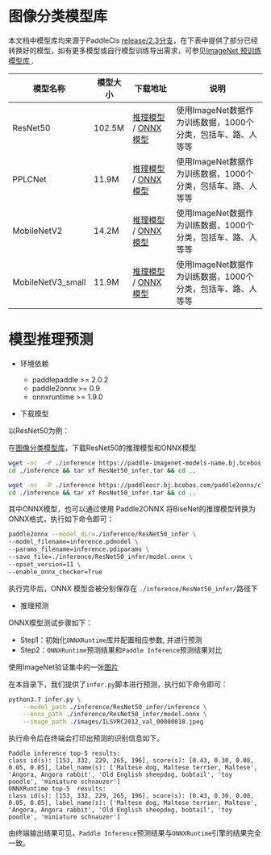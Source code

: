 # 图像分类模型库

本文档中模型库均来源于PaddleCls [release/2.3分支](https://github.com/PaddlePaddle/PaddleClas/blob/release/2.3/)，在下表中提供了部分已经转换好的模型，如有更多模型或自行模型训练导出需求，可参见[ImageNet 预训练模型库
](https://github.com/PaddlePaddle/PaddleClas/blob/release/2.3/docs/zh_CN/algorithm_introduction/ImageNet_models.md).

|模型名称|模型大小|下载地址|说明|
| --- | --- | --- | ---- |
|ResNet50|102.5M|[推理模型](https://paddle-imagenet-models-name.bj.bcebos.com/dygraph/inference/ResNet50_infer.tar) / [ONNX模型](model.onnx)| 使用ImageNet数据作为训练数据，1000个分类，包括车、路、人等等 |
|PPLCNet|11.9M|[推理模型](https://paddle-imagenet-models-name.bj.bcebos.com/dygraph/inference/PPLCNet_x1_0_infer.tar) / [ONNX模型](model.onnx)| 使用ImageNet数据作为训练数据，1000个分类，包括车、路、人等等 |
|MobileNetV2|14.2M|[推理模型](https://paddle-imagenet-models-name.bj.bcebos.com/dygraph/inference/MobileNetV2_infer.tar) / [ONNX模型](model.onnx)| 使用ImageNet数据作为训练数据，1000个分类，包括车、路、人等等 |
|MobileNetV3_small|11.9M|[推理模型](https://paddle-imagenet-models-name.bj.bcebos.com/dygraph/inference/MobileNetV3_small_x1_0_infer.tar) / [ONNX模型](model.onnx)| 使用ImageNet数据作为训练数据，1000个分类，包括车、路、人等等 |


# 模型推理预测

- 环境依赖
    - paddlepaddle >= 2.0.2
    - paddle2onnx >= 0.9
    - onnxruntime >= 1.9.0

- 下载模型

以ResNet50为例：

在[图像分类模型库](#图像分类模型库)，下载ResNet50的推理模型和ONNX模型

```bash
wget -nc  -P ./inference https://paddle-imagenet-models-name.bj.bcebos.com/dygraph/inference/ResNet50_infer.tar
cd ./inference && tar xf ResNet50_infer.tar && cd ..

wget -nc  -P ./inference https://paddleocr.bj.bcebos.com/paddle2onnx/class_models/onnx/ResNet50_infer.tar
cd ./inference && tar xf ResNet50_infer.tar && cd ..
```

其中ONNX模型，也可以通过使用 Paddle2ONNX 将BiseNet的推理模型转换为ONNX格式，执行如下命令即可：

```bash
paddle2onnx --model_dir=./inference/ResNet50_infer \
--model_filename=inference.pdmodel \
--params_filename=inference.pdiparams \
--save_file=./inference/ResNet50_infer/model.onnx \
--opset_version=11 \
--enable_onnx_checker=True
```

执行完毕后，ONNX 模型会被分别保存在 `./inference/ResNet50_infer/`路径下

- 推理预测

ONNX模型测试步骤如下：

- Step1：初始化`ONNXRuntime`库并配置相应参数, 并进行预测
- Step2：`ONNXRuntime`预测结果和`Paddle Inference`预测结果对比

使用ImageNet验证集中的一张[图片](./images/ILSVRC2012_val_00000010.jpeg)


在本目录下，我们提供了`infer.py`脚本进行预测，执行如下命令即可：

```bash
python3.7 infer.py \
    --model_path ./inference/ResNet50_infer/inference \
    --onnx_path ./inference/ResNet50_infer/model.onnx \
    --image_path ./images/ILSVRC2012_val_00000010.jpeg
```

执行命令后在终端会打印出预测的识别信息如下。

```
Paddle inference top-5 results:
class id(s): [153, 332, 229, 265, 196], score(s): [0.43, 0.30, 0.08, 0.05, 0.05], label_name(s): ['Maltese dog, Maltese terrier, Maltese', 'Angora, Angora rabbit', 'Old English sheepdog, bobtail', 'toy poodle', 'miniature schnauzer']
ONNXRuntime top-5  results:
class id(s): [153, 332, 229, 265, 196], score(s): [0.43, 0.30, 0.08, 0.05, 0.05], label_name(s): ['Maltese dog, Maltese terrier, Maltese', 'Angora, Angora rabbit', 'Old English sheepdog, bobtail', 'toy poodle', 'miniature schnauzer']
```

由终端输出结果可见，`Paddle Inference`预测结果与`ONNXRuntime`引擎的结果完全一致。
